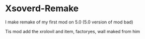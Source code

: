 # Xsoverd-Remake
I make remake of my first mod on 5.0 (5.0 version of mod bad)

Tis mod add the xrolovil and item, factoryes, wall maked from him

